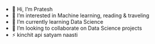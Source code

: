 - 👋 Hi, I’m Pratesh
- 👀 I’m interested in Machine learning, reading & traveling
- 🌱 I’m currently learning Data Science
- 💞️ I’m looking to collaborate on Data Science projects
- ⚡ kinchit api satyam naasti 

<!---
pratesh02-max/pratesh02-max is a ✨ special ✨ repository because its `README.md` (this file) appears on your GitHub profile.
You can click the Preview link to take a look at your changes.
--->
